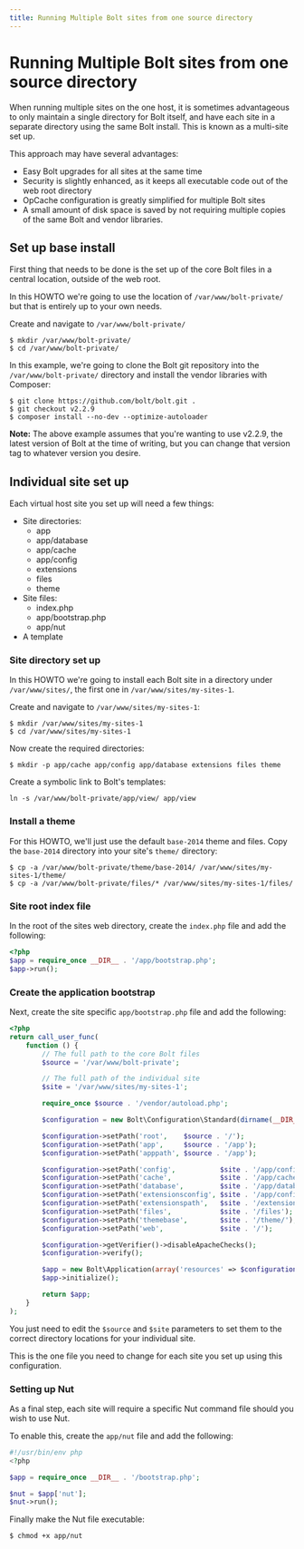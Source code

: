 ```yaml
---
title: Running Multiple Bolt sites from one source directory
---
```

Running Multiple Bolt sites from one source directory
=====================================================

When running multiple sites on the one host, it is sometimes advantageous to
only maintain a single directory for Bolt itself, and have each site in a
separate directory using the same Bolt install. This is known as a multi-site
set up.

This approach may have several advantages:
  * Easy Bolt upgrades for all sites at the same time
  * Security is slightly enhanced, as it keeps all executable code out of the
    web root directory
  * OpCache configuration is greatly simplified for multiple Bolt sites
  * A small amount of disk space is saved by not requiring multiple copies of the
    same Bolt and vendor libraries.

Set up base install
-------------------

First thing that needs to be done is the set up of the core Bolt files in a
central location, outside of the web root.

In this HOWTO we're going to use the location of `/var/www/bolt-private/`
but that is entirely up to your own needs.

Create and navigate to `/var/www/bolt-private/`

```
$ mkdir /var/www/bolt-private/
$ cd /var/www/bolt-private/
```

In this example, we're going to clone the Bolt git repository into the
`/var/www/bolt-private/` directory and install the vendor libraries with
Composer:

```
$ git clone https://github.com/bolt/bolt.git .
$ git checkout v2.2.9
$ composer install --no-dev --optimize-autoloader
```

**Note:** The above example assumes that you're wanting to use v2.2.9, the
latest version of Bolt at the time of writing, but you can change that version
tag to whatever version you desire.

Individual site set up
----------------------

Each virtual host site you set up will need a few things:
  * Site directories:
    * app
    * app/database
    * app/cache
    * app/config
    * extensions
    * files
    * theme
  * Site files:
    * index.php
    * app/bootstrap.php
    * app/nut
  * A template

### Site directory set up

In this HOWTO we're going to install each Bolt site in a directory under
`/var/www/sites/`, the first one in `/var/www/sites/my-sites-1`.

Create and navigate to `/var/www/sites/my-sites-1`:
```
$ mkdir /var/www/sites/my-sites-1
$ cd /var/www/sites/my-sites-1
```
Now create the required directories:

```
$ mkdir -p app/cache app/config app/database extensions files theme
```

Create a symbolic link to Bolt's templates:

```
ln -s /var/www/bolt-private/app/view/ app/view
```

### Install a theme

For this HOWTO, we'll just use the default `base-2014` theme and files. Copy
the `base-2014` directory into your site's `theme/` directory:

```
$ cp -a /var/www/bolt-private/theme/base-2014/ /var/www/sites/my-sites-1/theme/
$ cp -a /var/www/bolt-private/files/* /var/www/sites/my-sites-1/files/
```

### Site root index file

In the root of the sites web directory, create the `index.php` file and add
the following:

```php
<?php
$app = require_once __DIR__ . '/app/bootstrap.php';
$app->run();
```

### Create the application bootstrap

Next, create the site specific `app/bootstrap.php` file and add the following:

```php
<?php
return call_user_func(
    function () {
        // The full path to the core Bolt files
        $source = '/var/www/bolt-private';

        // The full path of the individual site
        $site = '/var/www/sites/my-sites-1';

        require_once $source . '/vendor/autoload.php';

        $configuration = new Bolt\Configuration\Standard(dirname(__DIR__));

        $configuration->setPath('root',    $source . '/');
        $configuration->setPath('app',     $source . '/app');
        $configuration->setPath('apppath', $source . '/app');

        $configuration->setPath('config',           $site . '/app/config');
        $configuration->setPath('cache',            $site . '/app/cache');
        $configuration->setPath('database',         $site . '/app/database');
        $configuration->setPath('extensionsconfig', $site . '/app/config/extensions');
        $configuration->setPath('extensionspath',   $site . '/extensions');
        $configuration->setPath('files',            $site . '/files');
        $configuration->setPath('themebase',        $site . '/theme/');
        $configuration->setPath('web',              $site . '/');

        $configuration->getVerifier()->disableApacheChecks();
        $configuration->verify();

        $app = new Bolt\Application(array('resources' => $configuration));
        $app->initialize();

        return $app;
    }
);
```

You just need to edit the `$source` and `$site` parameters to set them to the
correct directory locations for your individual site.

This is the one file you need to change for each site you set up using this
configuration.

### Setting up Nut

As a final step, each site will require a specific Nut command file should you
wish to use Nut.

To enable this, create the `app/nut` file and add the following:

```php
#!/usr/bin/env php
<?php

$app = require_once __DIR__ . '/bootstrap.php';

$nut = $app['nut'];
$nut->run();
```

Finally make the Nut file executable:
```
$ chmod +x app/nut
```
